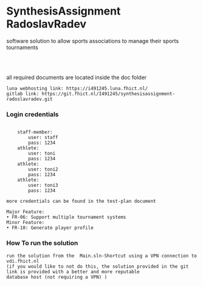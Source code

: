 # SynthesisAssignment RadoslavRadev

software solution to allow sports associations to 
manage their sports tournaments

<br>
<br>

all required documents are located inside the doc folder

```
luna webhosting link: https://i491245.luna.fhict.nl/
gitlab link: https://git.fhict.nl/I491245/synthesisassignment-radoslavradev.git
```

### Login credentials
```

    staff-member: 
        user: staff
        pass: 1234
    athlete:
        user: toni
        pass: 1234
    athlete:
        user: toni2
        pass: 1234
    athlete:
        user: toni3
        pass: 1234

more credentials can be found in the test-plan document
```


```
Major Feature:
• FR-06: Support multiple tournament systems
Minor Feature:
• FR-10: Generate player profile
```

### How To run the solution
```
run the solution from the  Main.sln-Shortcut using a VPN connection to vdi.fhict.nl
(if you would like to not do this, the solution provided in the git link is provided with a better and more reputable
database host (not requiring a VPN) )
```